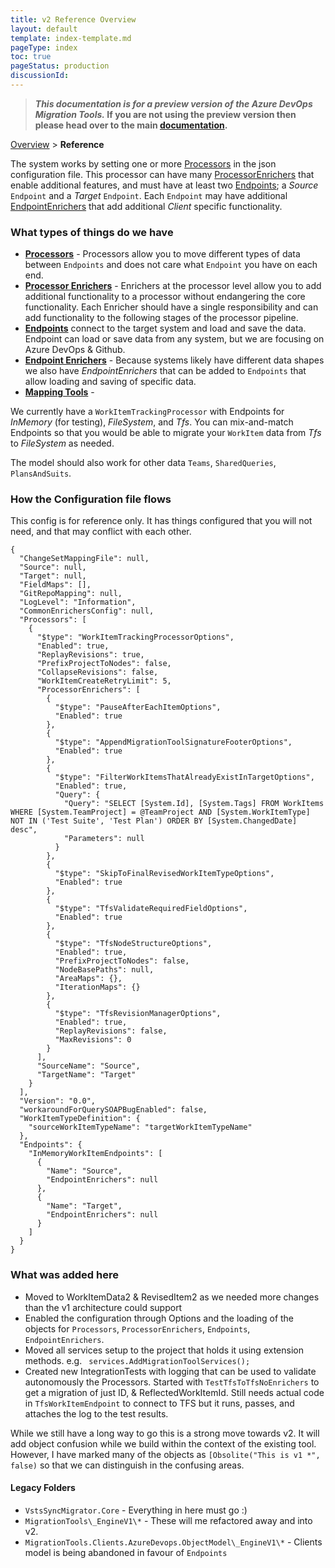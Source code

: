 ```yaml
---
title: v2 Reference Overview
layout: default
template: index-template.md
pageType: index
toc: true
pageStatus: production
discussionId: 
---
```



>**_This documentation is for a preview version of the Azure DevOps Migration Tools._ If you are not using the preview version then please head over to the main [documentation](https://nkdagility.com/docs/azure-devops-migration-tools).**


[Overview](.././index.md) > **Reference**

The system works by setting one or more [Processors](../v2/Processors/index.md) in the json 
configuration file. This processor can have many [ProcessorEnrichers](../v2/ProcessorEnrichers/index.md) that 
enable additional features, and must have at least two [Endpoints](../v2/Endpoints/index.md); 
a *Source* `Endpoint` and a *Target* `Endpoint`. Each `Endpoint` 
may have additional [EndpointEnrichers](../v2/EndpointEnrichers/index.md) that add 
additional *Client* specific functionality.

### What types of things do we have

- **[Processors](../v2/Processors/index.md)** - Processors allow you to move different types of data between `Endpoints` and does not care what `Endpoint` you have on each end.
- **[Processor Enrichers](../v2/ProcessorEnrichers/index.md)** - Enrichers at the processor level allow you to add additional functionality to a processor without endangering the core functionality. Each Enricher should have a single responsibility and can add functionality to the following stages of the processor pipeline.
- **[Endpoints](../v2/Endpoints/index.md)** connect to the target system and load and save the data. Endpoint can load or save data from any system, but we are focusing on Azure DevOps & Github.
- **[Endpoint Enrichers](../v2/EndpointEnrichers/index.md)** - Because systems likely have different data shapes we also have *EndpointEnrichers* that can be added to `Endpoints` that allow loading and saving of specific data.
- **[Mapping Tools](../v2/MappingTools/index.md)** - 

We currently have a `WorkItemTrackingProcessor` with Endpoints for *InMemory* (for testing), *FileSystem*, and *Tfs*. You can mix-and-match Endpoints so that you would be able to migrate your `WorkItem` data from *Tfs* to *FileSystem* as needed.

The model should also work for other data `Teams`, `SharedQueries`, `PlansAndSuits`.

### How the Configuration file flows

This config is for reference only. It has things configured that you will not need, and that may conflict with each other.

```
{
  "ChangeSetMappingFile": null,
  "Source": null,
  "Target": null,
  "FieldMaps": [],
  "GitRepoMapping": null,
  "LogLevel": "Information",
  "CommonEnrichersConfig": null,
  "Processors": [
    {
      "$type": "WorkItemTrackingProcessorOptions",
      "Enabled": true,
      "ReplayRevisions": true,
      "PrefixProjectToNodes": false,
      "CollapseRevisions": false,
      "WorkItemCreateRetryLimit": 5,
      "ProcessorEnrichers": [
        {
          "$type": "PauseAfterEachItemOptions",
          "Enabled": true
        },
        {
          "$type": "AppendMigrationToolSignatureFooterOptions",
          "Enabled": true
        },
        {
          "$type": "FilterWorkItemsThatAlreadyExistInTargetOptions",
          "Enabled": true,
          "Query": {
            "Query": "SELECT [System.Id], [System.Tags] FROM WorkItems WHERE [System.TeamProject] = @TeamProject AND [System.WorkItemType] NOT IN ('Test Suite', 'Test Plan') ORDER BY [System.ChangedDate] desc",
            "Parameters": null
          }
        },
        {
          "$type": "SkipToFinalRevisedWorkItemTypeOptions",
          "Enabled": true
        },
        {
          "$type": "TfsValidateRequiredFieldOptions",
          "Enabled": true
        },
        {
          "$type": "TfsNodeStructureOptions",
          "Enabled": true,
          "PrefixProjectToNodes": false,
          "NodeBasePaths": null,
          "AreaMaps": {},
          "IterationMaps": {}
        },
        {
          "$type": "TfsRevisionManagerOptions",
          "Enabled": true,
          "ReplayRevisions": false,
          "MaxRevisions": 0
        }
      ],
      "SourceName": "Source",
      "TargetName": "Target"
    }
  ],
  "Version": "0.0",
  "workaroundForQuerySOAPBugEnabled": false,
  "WorkItemTypeDefinition": {
    "sourceWorkItemTypeName": "targetWorkItemTypeName"
  },
  "Endpoints": {
    "InMemoryWorkItemEndpoints": [
      {
        "Name": "Source",
        "EndpointEnrichers": null
      },
      {
        "Name": "Target",
        "EndpointEnrichers": null
      }
    ]
  }
}
```

### What was added here

- Moved to WorkItemData2 & RevisedItem2 as we needed more changes than the v1 architecture could support
- Enabled the configuration through Options and the loading of the objects for `Processors`, `ProcessorEnrichers`, `Endpoints`, `EndpointEnrichers`. 
- Moved all services setup to the project that holds it using extension methods. e.g. ` services.AddMigrationToolServices();`
- Created new IntegrationTests with logging that can be used to validate autonomously the Processors. Started with `TestTfsToTfsNoEnrichers` to get a migration of just ID, & ReflectedWorkItemId. Still needs actual code in `TfsWorkItemEndpoint` to connect to TFS but it runs, passes, and attaches the log to the test results.

While we still have a long way to go this is a strong move towards v2. It will add object confusion while we build within the context of the existing tool. However, I have marked many of the objects as `[Obsolite("This is v1 *", false)` so that we can distinguish in the confusing areas.

#### Legacy Folders

- `VstsSyncMigrator.Core` - Everything in here must go :)
- `MigrationTools\_EngineV1\*` - These will me refactored away and into v2.
- `MigrationTools.Clients.AzureDevops.ObjectModel\_EngineV1\*` - Clients model is being abandoned in favour of `Endpoints`
